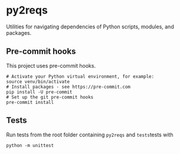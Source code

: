 # py2reqs
Utilities for navigating dependencies of Python scripts, modules, and packages.

## Pre-commit hooks
This project uses pre-commit hooks.
```shell
# Activate your Python virtual environment, for example:
source venv/bin/activate
# Install packages - see https://pre-commit.com
pip install -U pre-commit
# Set up the git pre-commit hooks
pre-commit install
```

## Tests
Run tests from the root folder containing `py2reqs` and `tests`tests with
```shell
python -m unittest
```
